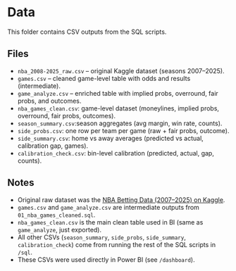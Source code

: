 # Data

This folder contains CSV outputs from the SQL scripts.  

## Files
- `nba_2008-2025_raw.csv` – original Kaggle dataset (seasons 2007–2025).
- `games.csv` – cleaned game-level table with odds and results (intermediate).  
- `game_analyze.csv` – enriched table with implied probs, overround, fair probs, and outcomes.  
- `nba_games_clean.csv`: game-level dataset (moneylines, implied probs, overround, fair probs, outcomes).  
- `season_summary.csv`:season aggregates (avg margin, win rate, counts).  
- `side_probs.csv`: one row per team per game (raw + fair probs, outcome).  
- `side_summary.csv`: home vs away averages (predicted vs actual, calibration gap, games).  
- `calibration_check.csv`: bin-level calibration (predicted, actual, gap, counts).
  
## Notes
- Original raw dataset was the [NBA Betting Data (2007–2025) on Kaggle](https://www.kaggle.com/).  
- `games.csv` and `game_analyze.csv` are intermediate outputs from `01_nba_games_cleaned.sql`.  
- `nba_games_clean.csv` is the main clean table used in BI (same as `game_analyze`, just exported).  
- All other CSVs (`season_summary`, `side_probs`, `side_summary`, `calibration_check`) come from running the rest of the SQL scripts in `/sql`.  
- These CSVs were used directly in Power BI (see `/dashboard`).  
